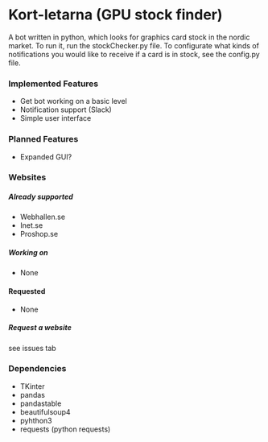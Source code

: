 # Kort-letarna (GPU stock finder)
A bot written in python, which looks for graphics card stock in the nordic market. To run it, run the stockChecker.py file. To configurate what kinds of notifications you would like to receive if a card is in stock, see the config.py file.

### Implemented Features
- Get bot working on a basic level
- Notification support (Slack)
- Simple user interface

### Planned Features
- Expanded GUI?

### Websites

##### Already supported
- Webhallen.se
- Inet.se
- Proshop.se

##### Working on
- None

#### Requested
- None

##### Request a website
see issues tab


### Dependencies
- TKinter
- pandas
- pandastable
- beautifulsoup4
- pyhthon3
- requests (python requests)
